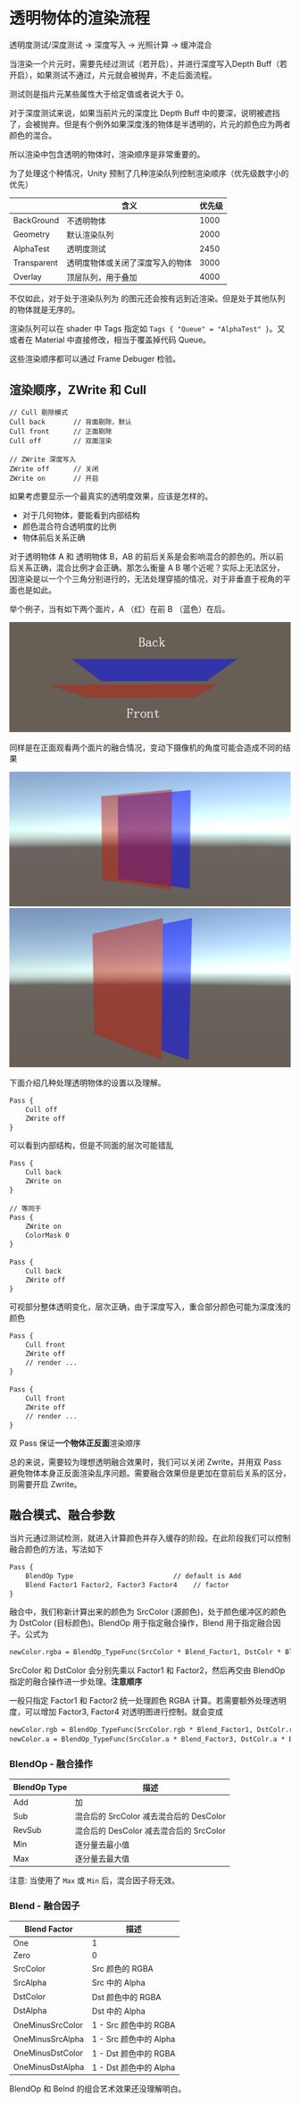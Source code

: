 
# 透明物体的渲染流程

透明度测试/深度测试 -> 深度写入 -> 光照计算 -> 缓冲混合

当渲染一个片元时，需要先经过测试（若开启），并进行深度写入Depth Buff（若开启），如果测试不通过，片元就会被抛弃，不走后面流程。

测试则是指片元某些属性大于给定值或者说大于 0。

对于深度测试来说，如果当前片元的深度比 Depth Buff 中的要深，说明被遮挡了，会被抛弃。但是有个例外如果深度浅的物体是半透明的，片元的颜色应为两者颜色的混合。

所以渲染中包含透明的物体时，渲染顺序是非常重要的。

为了处理这个种情况，Unity 预制了几种渲染队列控制渲染顺序（优先级数字小的优先）

| | 含义 | 优先级 |
| --- |---| --- |
|BackGround| 不透明物体 | 1000 |
|Geometry| 默认渲染队列 | 2000 |
|AlphaTest| 透明度测试 | 2450 |
|Transparent| 透明度物体或关闭了深度写入的物体 | 3000 |
|Overlay|顶层队列，用于叠加|4000|

不仅如此，对于处于渲染队列为 的图元还会按有远到近渲染。但是处于其他队列的物体就是无序的。

渲染队列可以在 shader 中 Tags 指定如 `Tags { "Queue" = "AlphaTest" }`。又或者在 Material 中直接修改，相当于覆盖掉代码 Queue。

这些渲染顺序都可以通过 Frame Debuger 检验。

## 渲染顺序，ZWrite 和 Cull

``` shaderlab
// Cull 剔除模式
Cull back       // 背面剔除，默认
Cull front      // 正面剔除
Cull off        // 双面渲染

// ZWrite 深度写入
ZWrite off      // 关闭
ZWrite on       // 开启
```

如果考虑要显示一个最真实的透明度效果，应该是怎样的。

* 对于几何物体，要能看到内部结构
* 颜色混合符合透明度的比例
* 物体前后关系正确

对于透明物体 A 和 透明物体 B，AB 的前后关系是会影响混合的颜色的。所以前后关系正确，混合比例才会正确。那怎么衡量 A B 哪个近呢？实际上无法区分，因渲染是以一个个三角分别进行的，无法处理穿插的情况，对于非垂直于视角的平面也是如此。

举个例子，当有如下两个面片，A （红）在前 B （蓝色）在后。

![顶部视图](../img/TransparentProblem3.png)

同样是在正面观看两个面片的融合情况，变动下摄像机的角度可能会造成不同的结果

![前方视图1](../img/TransparentProblem1.png)
![前方视图2](../img/TransparentProblem2.png)

下面介绍几种处理透明物体的设置以及理解。

``` shaderlab
Pass {
    Cull off
    ZWrite off
}
```

可以看到内部结构，但是不同面的层次可能错乱

``` shaderlab
Pass {
    Cull back
    ZWrite on
}

// 等同于
Pass {
    ZWrite on
    ColorMask 0
}

Pass {
    Cull back
    ZWrite off
}
```

可视部分整体透明变化，层次正确，由于深度写入，重合部分颜色可能为深度浅的颜色

``` shaderlab
Pass {
    Cull front
    ZWrite off
    // render ...
}

Pass {
    Cull front
    ZWrite off
    // render ...
}
```

双 Pass 保证**一个物体正反面**渲染顺序

总的来说，需要较为理想透明融合效果时，我们可以关闭 Zwrite，并用双 Pass 避免物体本身正反面渲染乱序问题。需要融合效果但是更加在意前后关系的区分，则需要开启 Zwrite。

## 融合模式、融合参数

当片元通过测试检测，就进入计算颜色并存入缓存的阶段。在此阶段我们可以控制融合颜色的方法，写法如下

``` shaderlab
Pass {
    BlendOp Type                         // default is Add
    Blend Factor1 Factor2, Factor3 Factor4    // factor
}
```

融合中，我们称新计算出来的颜色为 SrcColor (源颜色)，处于颜色缓冲区的颜色为 DstColor (目标颜色)。BlendOp 用于指定融合操作，Blend 用于指定融合因子。公式为

``` txt
newColor.rgba = BlendOp_TypeFunc(SrcColor * Blend_Factor1, DstColr * Blend_Factor2)
```

SrcColor 和 DstColor 会分别先乘以 Factor1 和 Factor2，然后再交由 BlendOp 指定的融合操作进一步处理。**注意顺序**

一般只指定 Factor1 和 Factor2 统一处理颜色 RGBA 计算。若需要额外处理透明度，可以增加 Factor3, Factor4 对透明图进行控制。就会变成

``` txt
newColor.rgb = BlendOp_TypeFunc(SrcColor.rgb * Blend_Factor1, DstColr.rgb * Blend_Factor2)
newColor.a = BlendOp_TypeFunc(SrcColor.a * Blend_Factor3, DstColr.a * Blend_Factor4)
```

### BlendOp - 融合操作

| BlendOp Type | 描述 |
|---|---|
|Add|加|
|Sub|混合后的 SrcColor 减去混合后的 DesColor|
|RevSub|混合后的 DesColor 减去混合后的 SrcColor|
|Min|逐分量去最小值|
|Max|逐分量去最大值|

注意: 当使用了 `Max` 或 `Min` 后，混合因子将无效。

### Blend - 融合因子

| Blend Factor| 描述 |
|---|---|
|One|1|
|Zero|0|
|SrcColor|Src 颜色的 RGBA|
|SrcAlpha|Src 中的 Alpha|
|DstColor|Dst 颜色中的 RGBA|
|DstAlpha|Dst 中的 Alpha|
|OneMinusSrcColor|1 - Src 颜色中的 RGBA|
|OneMinusSrcAlpha|1 - Src 颜色中的 Alpha|
|OneMinusDstColor|1 - Dst 颜色中的 RGBA|
|OneMinusDstAlpha|1 - Dst 颜色中的 Alpha|

BlendOp 和 Belnd 的组合艺术效果还没理解明白。